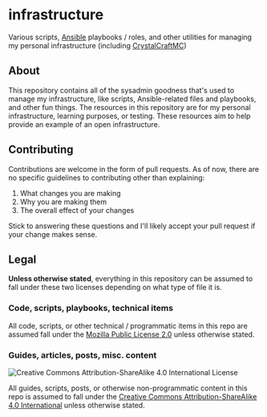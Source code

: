 infrastructure
==============

Various scripts, [Ansible](https://www.ansible.com/) playbooks / roles, and other utilities for managing my personal infrastructure (including [CrystalCraftMC](https://crystalcraftmc.com))


## About

This repository contains all of the sysadmin goodness that's used to manage my infrastructure, like scripts, Ansible-related files and playbooks, and other fun things. The resources in this repository are for my personal infrastructure, learning purposes, or testing. These resources aim to help provide an example of an open infrastructure.


## Contributing

Contributions are welcome in the form of pull requests. As of now, there are no specific guidelines to contributing other than explaining:

1. What changes you are making
2. Why you are making them
3. The overall effect of your changes

Stick to answering these questions and I'll likely accept your pull request if your change makes sense.


## Legal

**Unless otherwise stated**, everything in this repository can be assumed to fall under these two licenses depending on what type of file it is.

### Code, scripts, playbooks, technical items

All code, scripts, or other technical / programmatic items in this repo are assumed fall under the [Mozilla Public License 2.0](https://www.mozilla.org/en-US/MPL/) unless otherwise stated.

### Guides, articles, posts, misc. content

![Creative Commons Attribution-ShareAlike 4.0 International License](https://i.creativecommons.org/l/by-sa/4.0/88x31.png)

All guides, scripts, posts, or otherwise non-programmatic content in this repo is assumed to fall under the [Creative Commons Attribution-ShareAlike 4.0 International](https://creativecommons.org/licenses/by-sa/4.0/) unless otherwise stated.

